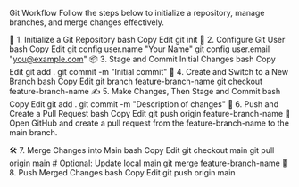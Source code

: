 Git Workflow
Follow the steps below to initialize a repository, manage branches, and merge changes effectively.

🔧 1. Initialize a Git Repository
bash
Copy
Edit
git init
👤 2. Configure Git User
bash
Copy
Edit
git config user.name "Your Name"
git config user.email "you@example.com"
📦 3. Stage and Commit Initial Changes
bash
Copy
Edit
git add .
git commit -m "Initial commit"
🌿 4. Create and Switch to a New Branch
bash
Copy
Edit
git branch feature-branch-name
git checkout feature-branch-name
✍️ 5. Make Changes, Then Stage and Commit
bash
Copy
Edit
git add .
git commit -m "Description of changes"
🔄 6. Push and Create a Pull Request
bash
Copy
Edit
git push origin feature-branch-name
🔗 Open GitHub and create a pull request from the feature-branch-name to the main branch.

🛠️ 7. Merge Changes into Main
bash
Copy
Edit
git checkout main
git pull origin main  # Optional: Update local main
git merge feature-branch-name
🚀 8. Push Merged Changes
bash
Copy
Edit
git push origin main
